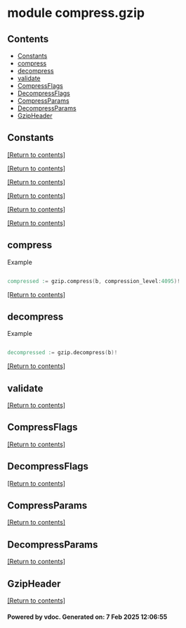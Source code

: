 # module compress.gzip


## Contents
- [Constants](#Constants)
- [compress](#compress)
- [decompress](#decompress)
- [validate](#validate)
- [CompressFlags](#CompressFlags)
- [DecompressFlags](#DecompressFlags)
- [CompressParams](#CompressParams)
- [DecompressParams](#DecompressParams)
- [GzipHeader](#GzipHeader)

## Constants
[[Return to contents]](#Contents)

[[Return to contents]](#Contents)

[[Return to contents]](#Contents)

[[Return to contents]](#Contents)

[[Return to contents]](#Contents)

[[Return to contents]](#Contents)

## compress
Example
```v

compressed := gzip.compress(b, compression_level:4095)!

```

[[Return to contents]](#Contents)

## decompress
Example
```v

decompressed := gzip.decompress(b)!

```

[[Return to contents]](#Contents)

## validate
[[Return to contents]](#Contents)

## CompressFlags
[[Return to contents]](#Contents)

## DecompressFlags
[[Return to contents]](#Contents)

## CompressParams
[[Return to contents]](#Contents)

## DecompressParams
[[Return to contents]](#Contents)

## GzipHeader
[[Return to contents]](#Contents)

#### Powered by vdoc. Generated on: 7 Feb 2025 12:06:55
